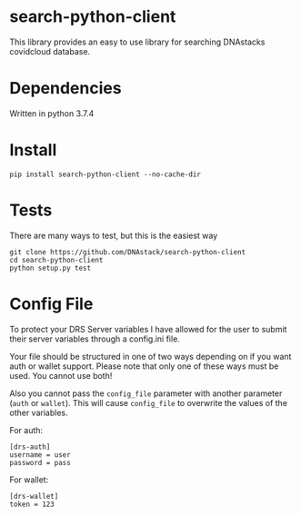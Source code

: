 # search-python-client
This library provides an easy to use library for searching DNAstacks covidcloud database.

# Dependencies
Written in python 3.7.4

# Install
```
pip install search-python-client --no-cache-dir
```

# Tests
There are many ways to test, but this is the easiest way
```
git clone https://github.com/DNAstack/search-python-client
cd search-python-client
python setup.py test
```

# Config File
To protect your DRS Server variables I have allowed for the user to submit their server variables through a config.ini file.

Your file should be structured in one of two ways depending on if you want auth or wallet support. Please note that only one of these ways must be used. You cannot use both! 

Also you cannot pass the `config_file` parameter with another parameter (`auth` or `wallet`). This will cause `config_file` to overwrite the values of the other variables.

For auth:
```
[drs-auth]
username = user
password = pass
```

For wallet:
```
[drs-wallet]
token = 123
```